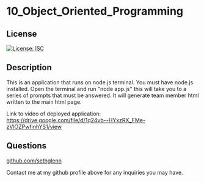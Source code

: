 # 10_Object_Oriented_Programming

## License
   
  [![License: ISC](https://img.shields.io/badge/License-ISC-blue.svg)](https://opensource.org/licenses/ISC)

  ## Description

This is an application that runs on node.js terminal. You must have node.js installed. Open the terminal and run "node app.js" this will take you to a series of prompts that must be answered. It will generate team member html written to the main html page.

 Link to video of deployed application: https://drive.google.com/file/d/1q24vb--HYxzRX_FMe-zVlOZPwfinhYS1/view

 ## Questions

 [github.com/sethglenn](https://github.com/sethglenn)

 Contact me at my github profile above for any inquiries you may have.